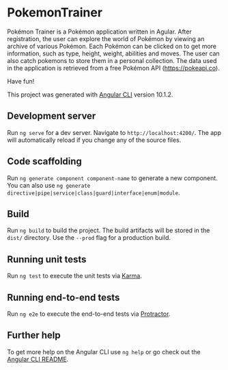 # PokemonTrainer
Pokémon Trainer is a Pokémon application written in Agular.
After registration, the user can explore the world of Pokémon by viewing an archive of various Pokémon. Each Pokémon can be clicked on to get more information, such as type, height, weight, abilities and moves.
The user can also catch pokemons to store them in a personal collection. 
The data used in the application  is retrieved from a free Pokémon API (https://pokeapi.co).

Have fun!

This project was generated with [Angular CLI](https://github.com/angular/angular-cli) version 10.1.2.

## Development server

Run `ng serve` for a dev server. Navigate to `http://localhost:4200/`. The app will automatically reload if you change any of the source files.

## Code scaffolding

Run `ng generate component component-name` to generate a new component. You can also use `ng generate directive|pipe|service|class|guard|interface|enum|module`.

## Build

Run `ng build` to build the project. The build artifacts will be stored in the `dist/` directory. Use the `--prod` flag for a production build.

## Running unit tests

Run `ng test` to execute the unit tests via [Karma](https://karma-runner.github.io).

## Running end-to-end tests

Run `ng e2e` to execute the end-to-end tests via [Protractor](http://www.protractortest.org/).

## Further help

To get more help on the Angular CLI use `ng help` or go check out the [Angular CLI README](https://github.com/angular/angular-cli/blob/master/README.md).
